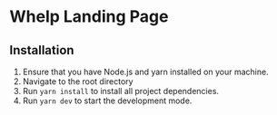 # Whelp Landing Page

## Installation

1. Ensure that you have Node.js and yarn installed on your machine.
2. Navigate to the root directory
3. Run `yarn install` to install all project dependencies.
4. Run `yarn dev` to start the development mode.

 